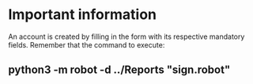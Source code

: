 # Important information 
An account is created by filling in the form with its respective mandatory fields.
Remember that the command to execute:
## python3 -m robot -d ../Reports "sign.robot"
